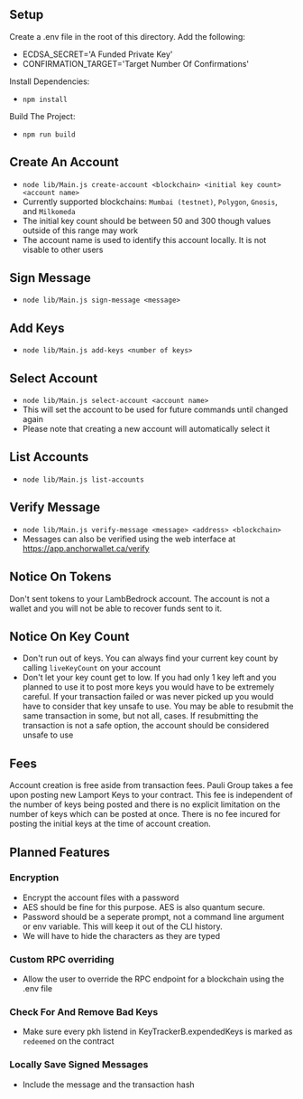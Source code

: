 ## Setup
Create a .env file in the root of this directory. Add the following:

 - ECDSA_SECRET='A Funded Private Key'
 - CONFIRMATION_TARGET='Target Number Of Confirmations'

Install Dependencies: 

 - `npm install`
 
Build The Project:
    
 - `npm run build`

## Create An Account 

 - `node lib/Main.js create-account <blockchain> <initial key count> <account name>`
 - Currently supported blockchains: `Mumbai (testnet)`, `Polygon`, `Gnosis`, and `Milkomeda`
 - The initial key count should be between 50 and 300 though values outside of this range may work
 - The account name is used to identify this account locally. It is not visable to other users

## Sign Message
 - `node lib/Main.js sign-message <message>`

## Add Keys
 - `node lib/Main.js add-keys <number of keys>`

## Select Account
 - `node lib/Main.js select-account <account name>`
 - This will set the account to be used for future commands until changed again 
 - Please note that creating a new account will automatically select it

## List Accounts
 - `node lib/Main.js list-accounts`

## Verify Message
 - `node lib/Main.js verify-message <message> <address> <blockchain>`
 - Messages can also be verified using the web interface at https://app.anchorwallet.ca/verify

## Notice On Tokens
Don't sent tokens to your LambBedrock account. The account is not a wallet and you will not be able to recover funds sent to it.

## Notice On Key Count
- Don't run out of keys. You can always find your current key count by calling `liveKeyCount` on your account 
- Don't let your key count get to low. If you had only 1 key left and you planned to use it to post more keys you would have to be extremely careful. If your transaction failed or was never picked up you would have to consider that key unsafe to use. You may be able to resubmit the same transaction in some, but not all, cases. If resubmitting the transaction is not a safe option, the account should be considered unsafe to use

## Fees
Account creation is free aside from transaction fees. Pauli Group takes a fee upon posting new Lamport Keys to your contract. This fee is independent of the number of keys being posted and there is no explicit limitation on the number of keys which can be posted at once. There is no fee incured for posting the initial keys at the time of account creation. 

## Planned Features

### Encryption
 - Encrypt the account files with a password
 - AES should be fine for this purpose. AES is also quantum secure. 
 - Password should be a seperate prompt, not a command line argument or env variable. This will keep it out of the CLI history. 
 - We will have to hide the characters as they are typed

### Custom RPC overriding
- Allow the user to override the RPC endpoint for a blockchain using the .env file
### Check For And Remove Bad Keys
- Make sure every pkh listend in KeyTrackerB.expendedKeys is marked as `redeemed` on the contract

### Locally Save Signed Messages
- Include the message and the transaction hash 
